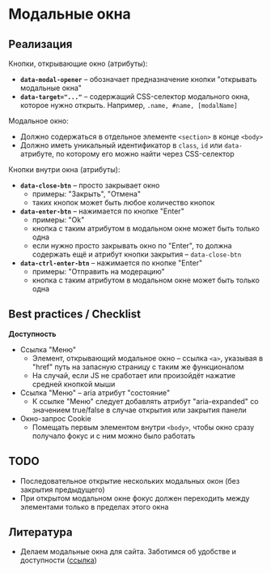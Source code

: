 # **Модальные окна**

## **Реализация**
Кнопки, открывающие окно (атрибуты):
- **`data-modal-opener`** – обозначает предназначение кнопки "открывать модальные окна"
- **`data-target="..."`** –  содержащий CSS-селектор модального окна, которое нужно открыть. Например, `.name, #name, [modalName]`

Модальное окно:
- Должно содержаться в отдельное элементе `<section>` в конце `<body>`
- Должно иметь уникальный идентификатор в `class`, `id` или `data-` атрибуте, по которому его можно найти через CSS-селектор

Кнопки внутри окна (атрибуты):
- **`data-close-btn`** – просто закрывает окно
  - примеры: "Закрыть", "Отмена"
  - таких кнопок может быть любое количество кнопок
- **`data-enter-btn`** – нажимается по кнопке "Enter"
  - примеры: "Ok"
  - кнопка с таким атрибутом в модальном окне может быть только одна
  - если нужно просто закрывать окно по "Enter", то должна содержать ещё и атрибут кнопки закрытия – `data-close-btn`
- **`data-ctrl-enter-btn`** – нажимается по кнопке "Enter"
  - примеры: "Отправить на модерацию"
  - кнопка с таким атрибутом в модальном окне может быть только одна


## **Best practices / Checklist**
**Доступность**
- Ссылка "Меню"
  - Элемент, открывающий модальное окно – ссылка `<a>`, указывая в "href" путь на запасную страницу с таким же функционалом
  - На случай, если JS не сработает или произойдёт нажатие средней кнопкой мыши
- Ссылка "Меню" – aria атрибут "состояние"
  - К ссылке "Меню" следует добавлять атрибут "aria-expanded" со значением true/false в случае открытия или закрытия панели
- Окно-запрос Cookie
  - Помещать первым элементом внутри `<body>`, чтобы окно сразу получало фокус и с ним можно было работать


## **TODO**
- Последовательное открытие нескольких модальных окон (без закрытия предыдущего)
- При открытом модальном окне фокус должен переходить между элементами только в пределах этого окна


## **Литература**
- Делаем модальные окна для сайта. Заботимся об удобстве и доступности ([ссылка](https://habr.com/ru/post/519662/))